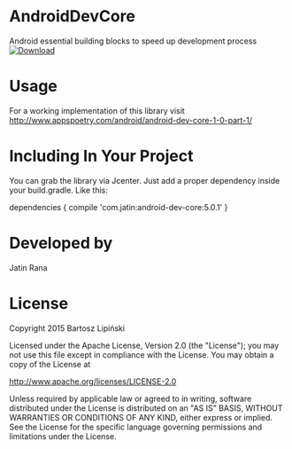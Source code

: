 # AndroidDevCore
Android essential building blocks to speed up development process 
[ ![Download](https://api.bintray.com/packages/thisisjatinrana/dev/android-dev-core/images/download.svg) ](https://bintray.com/thisisjatinrana/dev/android-dev-core/_latestVersion)

# Usage

For a working implementation of this library visit http://www.appspoetry.com/android/android-dev-core-1-0-part-1/

# Including In Your Project

You can grab the library via Jcenter. Just add a proper dependency inside your build.gradle. Like this:

dependencies {
    compile 'com.jatin:android-dev-core:5.0.1'
}

# Developed by

Jatin Rana

# License

Copyright 2015 Bartosz Lipiński

Licensed under the Apache License, Version 2.0 (the "License");
you may not use this file except in compliance with the License.
You may obtain a copy of the License at

   http://www.apache.org/licenses/LICENSE-2.0

Unless required by applicable law or agreed to in writing, software
distributed under the License is distributed on an "AS IS" BASIS,
WITHOUT WARRANTIES OR CONDITIONS OF ANY KIND, either express or implied.
See the License for the specific language governing permissions and
limitations under the License.

